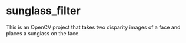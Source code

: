 # sunglass_filter
This is an OpenCV project that takes two disparity images of a face and places a sunglass on the face.
